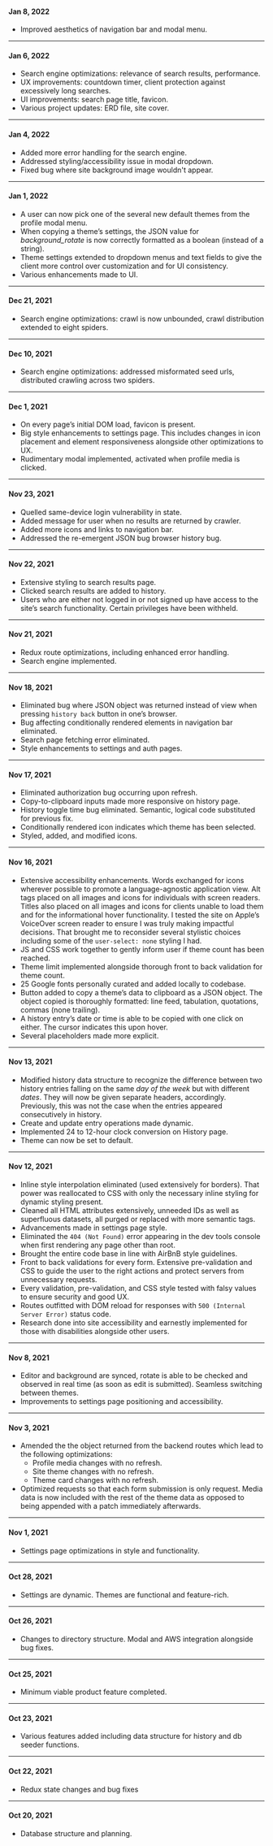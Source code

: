 #### Jan 8, 2022
+ Improved aesthetics of navigation bar and modal menu.
---
#### Jan 6, 2022
+ Search engine optimizations: relevance of search results, performance.
+ UX improvements: countdown timer, client protection against excessively long searches.
+ UI improvements: search page title, favicon.
+ Various project updates: ERD file, site cover.
---
#### Jan 4, 2022
+ Added more error handling for the search engine.
+ Addressed styling/accessibility issue in modal dropdown.
+ Fixed bug where site background image wouldn't appear.
---
#### Jan 1, 2022
+ A user can now pick one of the several new default themes from the profile modal menu.
+ When copying a theme’s settings, the JSON value for *background_rotate* is now correctly formatted as a boolean (instead of a string).
+ Theme settings extended to dropdown menus and text fields to give the client more control over customization and for UI consistency.
+ Various enhancements made to UI.
---
#### Dec 21, 2021
+ Search engine optimizations: crawl is now unbounded, crawl distribution extended to eight spiders.
---
#### Dec 10, 2021
+ Search engine optimizations: addressed misformated seed urls, distributed crawling across two spiders.
---
#### Dec 1, 2021
+ On every page’s initial DOM load, favicon is present.
+ Big style enhancements to settings page. This includes changes in icon placement and element responsiveness alongside other optimizations to UX.
+ Rudimentary modal implemented, activated when profile media is clicked.
---
#### Nov 23, 2021
+ Quelled same-device login vulnerability in state.
+ Added message for user when no results are returned by crawler.
+ Added more icons and links to navigation bar.
+ Addressed the re-emergent JSON bug browser history bug.
---
#### Nov 22, 2021
+ Extensive styling to search results page.
+ Clicked search results are added to history.
+ Users who are either not logged in or not signed up have access to the site’s search functionality. Certain privileges have been withheld.
---
#### Nov 21, 2021
+ Redux route optimizations, including enhanced error handling.
+ Search engine implemented.
---
#### Nov 18, 2021
+ Eliminated bug where JSON object was returned instead of view when pressing `history back` button in one’s browser.
+ Bug affecting conditionally rendered elements in navigation bar eliminated.
+ Search page fetching error eliminated.
+ Style enhancements to settings and auth pages.
---
#### Nov 17, 2021
+ Eliminated authorization bug occurring upon refresh.
+ Copy-to-clipboard inputs made more responsive on history page.
+ History toggle time bug eliminated. Semantic, logical code substituted for previous fix.
+ Conditionally rendered icon indicates which theme has been selected.
+ Styled, added, and modified icons.
---
#### Nov 16, 2021
+ Extensive accessibility enhancements. Words exchanged for icons wherever possible to promote a language-agnostic application view. Alt tags placed on all images and icons for individuals with screen readers. Titles also placed on all images and icons for clients unable to load them and for the informational hover functionality. I tested the site on Apple’s VoiceOver screen reader to ensure I was truly making impactful decisions. That brought me to reconsider several stylistic choices including some of the `user-select: none` styling I had.
+ JS and CSS work together to gently inform user if theme count has been reached.
+ Theme limit implemented alongside thorough front to back validation for theme count.
+ 25 Google fonts personally curated and added locally to codebase.
+ Button added to copy a theme’s data to clipboard as a JSON object. The object copied is thoroughly formatted: line feed, tabulation, quotations, commas (none trailing).
+ A history entry’s date or time is able to be copied with one click on either. The cursor indicates this upon hover.
+ Several placeholders made more explicit.
---
#### Nov 13, 2021
+ Modified history data structure to recognize the difference between two history entries falling on the same *day of the week* but with different *dates*. They will now be given separate headers, accordingly. Previously, this was not the case when the entries appeared consecutively in history.
+ Create and update entry operations made dynamic.
+ Implemented 24 to 12-hour clock conversion on History page.
+ Theme can now be set to default.
---
#### Nov 12, 2021
+ Inline style interpolation eliminated (used extensively for borders). That power was reallocated to CSS with only the necessary inline styling for dynamic styling present.
+ Cleaned all HTML attributes extensively, unneeded IDs as well as superfluous datasets, all purged or replaced with more semantic tags.
+ Advancements made in settings page style.
+ Eliminated the `404 (Not Found)` error appearing in the dev tools console when first rendering any page other than root.
+ Brought the entire code base in line with AirBnB style guidelines.
+ Front to back validations for every form. Extensive pre-validation and CSS to guide the user to the right actions and protect servers from unnecessary requests.
+ Every validation, pre-validation, and CSS style tested with falsy values to ensure security and good UX.
+ Routes outfitted with DOM reload for responses with `500 (Internal Server Error)` status code.
+ Research done into site accessibility and earnestly implemented for those with disabilities alongside other users.
---
#### Nov 8, 2021
+ Editor and background are synced, rotate is able to be checked and observed in real time (as soon as edit is submitted). Seamless switching between themes.
+ Improvements to settings page positioning and accessibility.
---
#### Nov 3, 2021
+  Amended the the object returned from the backend routes which lead to the following optimizations:
    + Profile media changes with no refresh.  
    + Site theme changes with no refresh.
    + Theme card changes with no refresh.
+ Optimized requests so that each form submission is only request. Media data is now included with the rest of the theme data as opposed to being appended with a patch immediately afterwards.
---
#### Nov 1, 2021
+ Settings page optimizations in style and functionality.
---
#### Oct 28, 2021
+ Settings are dynamic. Themes are functional and feature-rich.
---
#### Oct 26, 2021
+ Changes to directory structure. Modal and AWS integration alongside bug fixes.
---
#### Oct 25, 2021
+ Minimum viable product feature completed.
---
#### Oct 23, 2021
+ Various features added including data structure for history and db seeder functions.
---
#### Oct 22, 2021
+ Redux state changes and bug fixes
---
#### Oct 20, 2021
+ Database structure and planning.
